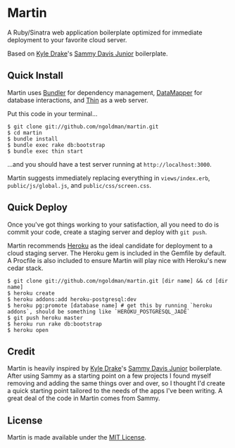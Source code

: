 # Martin

A Ruby/Sinatra web application boilerplate optimized for immediate deployment to your favorite cloud server.

Based on [Kyle Drake](http://kyledrake.net/)'s [Sammy Davis Junior](https://github.com/kyledrake/sammy_davis_jr) boilerplate.

## Quick Install

Martin uses [Bundler](http://gembundler.com/) for dependency management, [DataMapper](http://datamapper.org/) for database interactions, and [Thin](http://code.macournoyer.com/thin/) as a web server.

Put this code in your terminal...

```
$ git clone git://github.com/ngoldman/martin.git
$ cd martin
$ bundle install
$ bundle exec rake db:bootstrap
$ bundle exec thin start
```

...and you should have a test server running at ```http://localhost:3000```.

Martin suggests immediately replacing everything in ```views/index.erb```, ```public/js/global.js```, and ```public/css/screen.css```.

## Quick Deploy

Once you've got things working to your satisfaction, all you need to do is commit your code, create a staging server and deploy with ```git push```.

Martin recommends [Heroku](http://heroku.com) as the ideal candidate for deployment to a cloud staging server. The Heroku gem is included in the Gemfile by default. A Procfile is also included to ensure Martin will play nice with Heroku's new cedar stack.

```
$ git clone git://github.com/ngoldman/martin.git [dir name] && cd [dir name]
$ heroku create
$ heroku addons:add heroku-postgresql:dev
$ heroku pg:promote [database name] # get this by running `heroku addons`, should be something like `HEROKU_POSTGRESQL_JADE`
$ git push heroku master
$ heroku run rake db:bootstrap
$ heroku open
```

## Credit

Martin is heavily inspired by [Kyle Drake](http://kyledrake.net/)'s [Sammy Davis Junior](https://github.com/kyledrake/sammy_davis_jr) boilerplate. After using Sammy as a starting point on a few projects I found myself removing and adding the same things over and over, so I thought I'd create a quick starting point tailored to the needs of the apps I've been writing. A great deal of the code in Martin comes from Sammy.

## License

Martin is made available under the [MIT License](http://www.opensource.org/licenses/mit-license.php).
